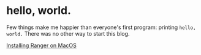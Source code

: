 # hello, world.

Few things make me happier than everyone's first program: printing `hello, world.` There was no other way to start this blog.

[Installing Ranger on MacOS](tutorials/ranger-macos.html)
